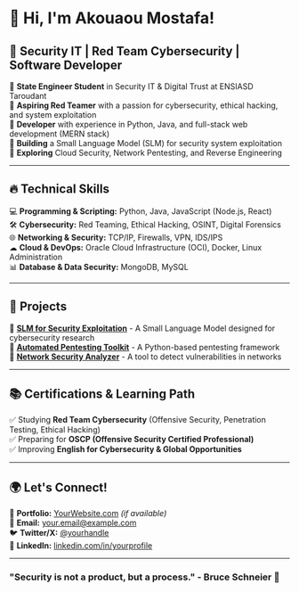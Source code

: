 # 👋 Hi, I'm Akouaou Mostafa!  
## 🚀 Security IT | Red Team Cybersecurity | Software Developer  

🔹 **State Engineer Student** in Security IT & Digital Trust at ENSIASD Taroudant  
🔹 **Aspiring Red Teamer** with a passion for cybersecurity, ethical hacking, and system exploitation  
🔹 **Developer** with experience in Python, Java, and full-stack web development (MERN stack)  
🔹 **Building** a Small Language Model (SLM) for security system exploitation  
🔹 **Exploring** Cloud Security, Network Pentesting, and Reverse Engineering  

---

## 🔥 **Technical Skills**  
💻 **Programming & Scripting:** Python, Java, JavaScript (Node.js, React)  
🛠 **Cybersecurity:** Red Teaming, Ethical Hacking, OSINT, Digital Forensics  
🌐 **Networking & Security:** TCP/IP, Firewalls, VPN, IDS/IPS  
☁ **Cloud & DevOps:** Oracle Cloud Infrastructure (OCI), Docker, Linux Administration  
📊 **Database & Data Security:** MongoDB, MySQL  

---

## 📂 **Projects**  
🚀 **[SLM for Security Exploitation](https://github.com/your-repo)** - A Small Language Model designed for cybersecurity research  
🔐 **[Automated Pentesting Toolkit](https://github.com/your-repo)** - A Python-based pentesting framework  
📡 **[Network Security Analyzer](https://github.com/your-repo)** - A tool to detect vulnerabilities in networks  

---

## 📚 **Certifications & Learning Path**  
✅ Studying **Red Team Cybersecurity** (Offensive Security, Penetration Testing, Ethical Hacking)  
✅ Preparing for **OSCP (Offensive Security Certified Professional)**  
✅ Improving **English for Cybersecurity & Global Opportunities**  

---

## 🌍 **Let's Connect!**  
💼 **Portfolio:** [YourWebsite.com](https://yourwebsite.com) *(if available)*  
📧 **Email:** your.email@example.com  
🐦 **Twitter/X:** [@yourhandle](https://twitter.com/yourhandle)  
🔗 **LinkedIn:** [linkedin.com/in/yourprofile](www.linkedin.com/in/mostafa-akouaou-b10514279)  

---

### **"Security is not a product, but a process." - Bruce Schneier** 🔐  
